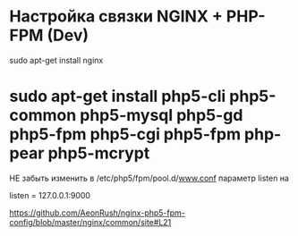 Настройка связки NGINX + PHP-FPM (Dev)
=====================
sudo apt-get install nginx

sudo apt-get install php5-cli php5-common php5-mysql php5-gd php5-fpm php5-cgi php5-fpm php-pear php5-mcrypt
=====================

НЕ забыть изменить в /etc/php5/fpm/pool.d/www.conf параметр listen на

listen	= 127.0.0.1:9000

https://github.com/AeonRush/nginx-php5-fpm-config/blob/master/nginx/common/site#L21

